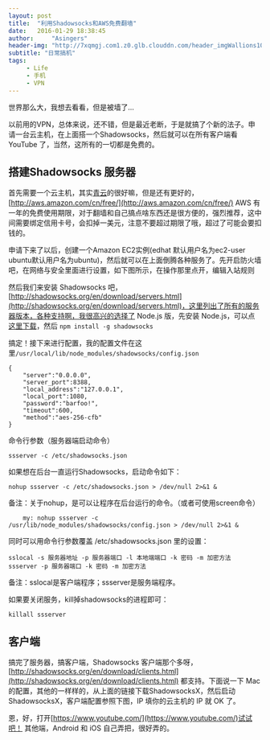 ```yaml
---
layout: post
title:  "利用Shadowsocks和AWS免费翻墙"
date:   2016-01-29 18:38:45
author:     "Asingers"
header-img: "http://7xqmgj.com1.z0.glb.clouddn.com/header_imgWallions10267.png"
subtitle: "日常搞机"
tags:
     - Life
     - 手机
     - VPN
---
```



世界那么大，我想去看看，但是被墙了...

以前用的VPN，总体来说，还不错，但是最近老断，于是就搞了个新的法子。申请一台云主机，在上面搭一个Shadowsocks，然后就可以在所有客户端看 YouTube 了，当然，这所有的一切都是免费的。

## 搭建Shadowsocks 服务器

首先需要一个云主机，其实[青云](https://www.qingcloud.com/)的很好嘛，但是还有更好的，[http://aws.amazon.com/cn/free/](http://aws.amazon.com/cn/free/) AWS 有一年的免费使用期限，对于翻墙和自己搞点啥东西还是很方便的，强烈推荐，这中间需要绑定信用卡号，会扣掉一美元，注意不要超过期限了哦，超过了可能会要扣钱的。

申请下来了以后，创建一个Amazon EC2实例(edhat 默认用户名为ec2-user ubuntu默认用户名为ubuntu)，然后就可以在上面倒腾各种服务了。先开启防火墙吧，在网络与安全里面进行设置，如下图所示，在操作那里点开，编辑入站规则
<img src="http://ingf.github.io/img/shadowsocks-safe.png" alt="" class="shadow"/>


然后我们来安装 Shadowsocks 吧，[http://shadowsocks.org/en/download/servers.html](http://shadowsocks.org/en/download/servers.html)，这里列出了所有的服务器版本，各种支持啊，我很高兴的选择了 Node.js 版，先安装 Node.js，可以点[这里下载](https://nodejs.org/download/)，然后 `npm install -g shadowsocks` 

搞定！接下来进行配置，我的配置文件在这里`/usr/local/lib/node_modules/shadowsocks/config.json`

    {
        "server":"0.0.0.0",
        "server_port":8388,
        "local_address":"127.0.0.1",
        "local_port":1080,
        "password":"barfoo!",
        "timeout":600,
        "method":"aes-256-cfb"
    }

命令行参数（服务器端启动命令）

	ssserver -c /etc/shadowsocks.json
如果想在后台一直运行Shadowsocks，启动命令如下：

	nohup ssserver -c /etc/shadowsocks.json > /dev/null 2>&1 &
	
备注：关于nohup，是可以让程序在后台运行的命令。（或者可使用screen命令）

		my: nohup ssserver -c /usr/lib/node_modules/shadowsocks/config.json > /dev/null 2>&1 &
		
同时可以用命令行参数覆盖 /etc/shadowsocks.json 里的设置：

	sslocal -s 服务器地址 -p 服务器端口 -l 本地端端口 -k 密码 -m 加密方法
	ssserver -p 服务器端口 -k 密码 -m 加密方法

备注：sslocal是客户端程序；ssserver是服务端程序。

如果要关闭服务，kill掉shadowsocks的进程即可：

	killall ssserver

## 客户端

搞完了服务器，搞客户端，Shadowsocks 客户端那个多呀，[http://shadowsocks.org/en/download/clients.html](http://shadowsocks.org/en/download/clients.html) 都支持。下面说一下 Mac 的配置，其他的一样样的，从上面的链接下载ShadowsocksX，然后启动ShadowsocksX，客户端配置参照下图，IP 填你的云主机的 IP 就 OK 了。
<img src="http://ingf.github.io/img/shadowsocks1.png" alt="" class="shadow"/>
<img src="http://ingf.github.io/img/shadowsocks2.png" alt="" class="shadow"/>


恩，好，打开[https://www.youtube.com/](https://www.youtube.com/)试试吧！
其他端，Android 和 iOS 自己弄把，很好弄的。


